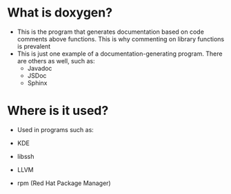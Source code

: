 # What is doxygen?
- This is the program that generates documentation based on code comments
above functions. This is why commenting on library functions is prevalent
- This is just one example of a documentation-generating program. There
are others as well, such as:
    - Javadoc
    - JSDoc
    - Sphinx

# Where is it used?
- Used in programs such as:

- KDE
- libssh
- LLVM
- rpm (Red Hat Package Manager)
